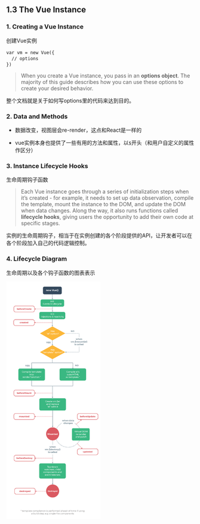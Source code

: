 ## 1.3 The Vue Instance

### 1. Creating a Vue Instance 

创建Vue实例

```vue
var vm = new Vue({
  // options
})
```

>  When you create a Vue instance, you pass in an **options object**. The majority of this guide describes how you can use these options to create your desired behavior.

整个文档就是关于如何写options里的代码来达到目的。



### 2. Data and Methods 

- 数据改变，视图层会re-render，这点和React是一样的

- vue实例本身也提供了一些有用的方法和属性，以`$`开头（和用户自定义的属性作区分）



### 3. Instance Lifecycle Hooks 

生命周期钩子函数

> Each Vue instance goes through a series of initialization steps when it’s created - for example, it needs to set up data observation, compile the template, mount the instance to the DOM, and update the DOM when data changes. Along the way, it also runs functions called **lifecycle hooks**, giving users the opportunity to add their own code at specific stages.

实例的生命周期钩子，相当于在实例创建的各个阶段提供的API，让开发者可以在各个阶段加入自己的代码逻辑控制。



### 4. Lifecycle Diagram 

生命周期以及各个钩子函数的图表表示

<img src="assets/lifecycle.png" width="50%" height="50%">

